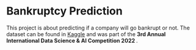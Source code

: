 # Bankruptcy Prediction
This project is about predicting if a company will go bankrupt or not. The dataset can be found in [Kaggle](https://www.kaggle.com/competitions/company-bankruptcy-prediction/overview) and was part of the <b> 3rd Annual International Data Science & AI Competition 2022 </b>.
